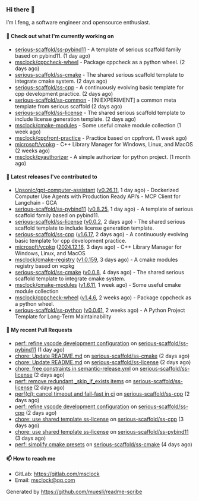 ### Hi there 👋

I’m l.feng, a software engineer and opensource enthusiast.

#### 👷 Check out what I'm currently working on

- [serious-scaffold/ss-pybind11](https://github.com/serious-scaffold/ss-pybind11) - A template of serious scaffold family based on pybind11. (1 day ago)
- [msclock/cppcheck-wheel](https://github.com/msclock/cppcheck-wheel) - Package cppcheck as a python wheel. (2 days ago)
- [serious-scaffold/ss-cmake](https://github.com/serious-scaffold/ss-cmake) - The shared serious scaffold template to integrate cmake system. (2 days ago)
- [serious-scaffold/ss-cpp](https://github.com/serious-scaffold/ss-cpp) - A continuously evolving basic template for cpp development practice. (2 days ago)
- [serious-scaffold/ss-common](https://github.com/serious-scaffold/ss-common) - [IN EXPERIMENT] a common meta template from serious scaffold (2 days ago)
- [serious-scaffold/ss-license](https://github.com/serious-scaffold/ss-license) - The shared serious scaffold template to include license generation template. (2 days ago)
- [msclock/cmake-modules](https://github.com/msclock/cmake-modules) - Some useful cmake module collection (1 week ago)
- [msclock/cppfront-practice](https://github.com/msclock/cppfront-practice) - Practice based on cppfront. (1 week ago)
- [microsoft/vcpkg](https://github.com/microsoft/vcpkg) - C&#43;&#43; Library Manager for Windows, Linux, and MacOS (2 weeks ago)
- [msclock/pyauthorizer](https://github.com/msclock/pyauthorizer) - A simple authorizer for python project. (1 month ago)

#### 🔭 Latest releases I've contributed to

- [Upsonic/gpt-computer-assistant](https://github.com/Upsonic/gpt-computer-assistant) ([v0.26.11](https://github.com/Upsonic/gpt-computer-assistant/releases/tag/v0.26.11), 1 day ago) - Dockerized Computer Use Agents with Production Ready API’s - MCP Client for Langchain - GCA
- [serious-scaffold/ss-pybind11](https://github.com/serious-scaffold/ss-pybind11) ([v0.8.25](https://github.com/serious-scaffold/ss-pybind11/releases/tag/v0.8.25), 1 day ago) - A template of serious scaffold family based on pybind11.
- [serious-scaffold/ss-license](https://github.com/serious-scaffold/ss-license) ([v0.0.2](https://github.com/serious-scaffold/ss-license/releases/tag/v0.0.2), 2 days ago) - The shared serious scaffold template to include license generation template.
- [serious-scaffold/ss-cpp](https://github.com/serious-scaffold/ss-cpp) ([v1.6.17](https://github.com/serious-scaffold/ss-cpp/releases/tag/v1.6.17), 2 days ago) - A continuously evolving basic template for cpp development practice.
- [microsoft/vcpkg](https://github.com/microsoft/vcpkg) ([2024.12.16](https://github.com/microsoft/vcpkg/releases/tag/2024.12.16), 3 days ago) - C&#43;&#43; Library Manager for Windows, Linux, and MacOS
- [msclock/cmake-registry](https://github.com/msclock/cmake-registry) ([v1.0.159](https://github.com/msclock/cmake-registry/releases/tag/v1.0.159), 3 days ago) - A cmake modules registry based on vcpkg
- [serious-scaffold/ss-cmake](https://github.com/serious-scaffold/ss-cmake) ([v0.0.8](https://github.com/serious-scaffold/ss-cmake/releases/tag/v0.0.8), 4 days ago) - The shared serious scaffold template to integrate cmake system.
- [msclock/cmake-modules](https://github.com/msclock/cmake-modules) ([v1.6.11](https://github.com/msclock/cmake-modules/releases/tag/v1.6.11), 1 week ago) - Some useful cmake module collection
- [msclock/cppcheck-wheel](https://github.com/msclock/cppcheck-wheel) ([v1.4.6](https://github.com/msclock/cppcheck-wheel/releases/tag/v1.4.6), 2 weeks ago) - Package cppcheck as a python wheel.
- [serious-scaffold/ss-python](https://github.com/serious-scaffold/ss-python) ([v0.0.61](https://github.com/serious-scaffold/ss-python/releases/tag/v0.0.61), 2 weeks ago) - A Python Project Template for Long-Term Maintainability

#### 🔨 My recent Pull Requests

- [perf: refine vscode development configuration](https://github.com/serious-scaffold/ss-pybind11/pull/80) on [serious-scaffold/ss-pybind11](https://github.com/serious-scaffold/ss-pybind11) (1 day ago)
- [chore: Update README.md](https://github.com/serious-scaffold/ss-cmake/pull/17) on [serious-scaffold/ss-cmake](https://github.com/serious-scaffold/ss-cmake) (2 days ago)
- [chore: Update README.md](https://github.com/serious-scaffold/ss-license/pull/5) on [serious-scaffold/ss-license](https://github.com/serious-scaffold/ss-license) (2 days ago)
- [chore: free constraints in semantic-release.yml](https://github.com/serious-scaffold/ss-license/pull/4) on [serious-scaffold/ss-license](https://github.com/serious-scaffold/ss-license) (2 days ago)
- [perf: remove redundant _skip_if_exists items](https://github.com/serious-scaffold/ss-license/pull/3) on [serious-scaffold/ss-license](https://github.com/serious-scaffold/ss-license) (2 days ago)
- [perf(ci): cancel timeout and fail-fast in ci](https://github.com/serious-scaffold/ss-cpp/pull/431) on [serious-scaffold/ss-cpp](https://github.com/serious-scaffold/ss-cpp) (2 days ago)
- [perf: refine vscode development configuration](https://github.com/serious-scaffold/ss-cpp/pull/430) on [serious-scaffold/ss-cpp](https://github.com/serious-scaffold/ss-cpp) (2 days ago)
- [chore: use shared template ss-license](https://github.com/serious-scaffold/ss-cpp/pull/429) on [serious-scaffold/ss-cpp](https://github.com/serious-scaffold/ss-cpp) (3 days ago)
- [chore: use shared template ss-license](https://github.com/serious-scaffold/ss-pybind11/pull/79) on [serious-scaffold/ss-pybind11](https://github.com/serious-scaffold/ss-pybind11) (3 days ago)
- [perf: simplify cmake presets](https://github.com/serious-scaffold/ss-cmake/pull/15) on [serious-scaffold/ss-cmake](https://github.com/serious-scaffold/ss-cmake) (4 days ago)

#### 📫 How to reach me

- GitLab: https://gitlab.com/msclock
- Email: msclock@qq.com

Generated by https://github.com/muesli/readme-scribe

